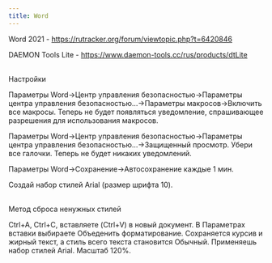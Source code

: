 ```yaml
---
title: Word
---
```


Word 2021 - <https://rutracker.org/forum/viewtopic.php?t=6420846>

DAEMON Tools Lite - <https://www.daemon-tools.cc/rus/products/dtLite>
<br><br>

Настройки

Параметры Word->Центр управления безопасностью->Параметры центра управления безопасностью...->Параметры макросов->Включить все макросы. Теперь не будет появляться уведомление, спрашивающее разрешения для использования макросов.

Параметры Word->Центр управления безопасностью->Параметры центра управления безопасностью...->Защищенный просмотр. Убери все галочки. Теперь не будет никаких уведомлений.

Параметры Word->Сохранение->Автосохранение каждые 1 мин.

Создай набор стилей Arial (размер шрифта 10).
<br><br>

Метод сброса ненужных стилей

Ctrl+A, Ctrl+C, вставляете (Ctrl+V) в новый документ. В Параметрах вставки выбираете Объеденить форматирование. Сохраняется курсив и жирный текст, а стиль всего текста становится Обычный. Применяешь набор стилей Arial. Масштаб 120%.